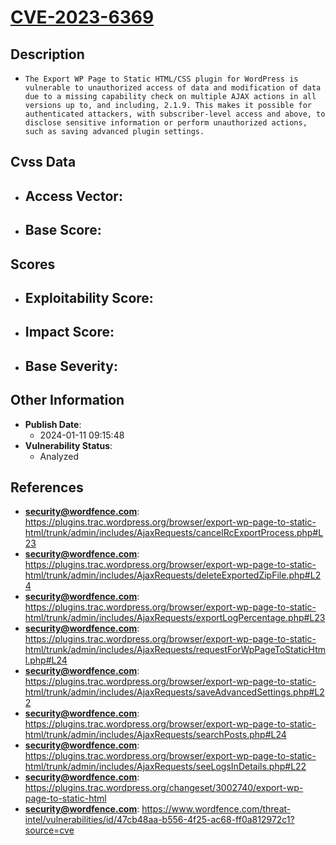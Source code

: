 
# [CVE-2023-6369](https://cve.mitre.org/cgi-bin/cvename.cgi?name=CVE-2023-6369)

## Description

- `The Export WP Page to Static HTML/CSS plugin for WordPress is vulnerable to unauthorized access of data and modification of data due to a missing capability check on multiple AJAX actions in all versions up to, and including, 2.1.9. This makes it possible for authenticated attackers, with subscriber-level access and above, to disclose sensitive information or perform unauthorized actions, such as saving advanced plugin settings.`

## Cvss Data

- **Access Vector**:
  - 
- **Base Score**:
  - 

## Scores

- **Exploitability Score**:
  - 
- **Impact Score**:
  - 
- **Base Severity**:
  - 

## Other Information

- **Publish Date**:
  - 2024-01-11 09:15:48
- **Vulnerability Status**:
  - Analyzed

## References

- **security@wordfence.com**: https://plugins.trac.wordpress.org/browser/export-wp-page-to-static-html/trunk/admin/includes/AjaxRequests/cancelRcExportProcess.php#L23
- **security@wordfence.com**: https://plugins.trac.wordpress.org/browser/export-wp-page-to-static-html/trunk/admin/includes/AjaxRequests/deleteExportedZipFile.php#L24
- **security@wordfence.com**: https://plugins.trac.wordpress.org/browser/export-wp-page-to-static-html/trunk/admin/includes/AjaxRequests/exportLogPercentage.php#L23
- **security@wordfence.com**: https://plugins.trac.wordpress.org/browser/export-wp-page-to-static-html/trunk/admin/includes/AjaxRequests/requestForWpPageToStaticHtml.php#L24
- **security@wordfence.com**: https://plugins.trac.wordpress.org/browser/export-wp-page-to-static-html/trunk/admin/includes/AjaxRequests/saveAdvancedSettings.php#L22
- **security@wordfence.com**: https://plugins.trac.wordpress.org/browser/export-wp-page-to-static-html/trunk/admin/includes/AjaxRequests/searchPosts.php#L24
- **security@wordfence.com**: https://plugins.trac.wordpress.org/browser/export-wp-page-to-static-html/trunk/admin/includes/AjaxRequests/seeLogsInDetails.php#L22
- **security@wordfence.com**: https://plugins.trac.wordpress.org/changeset/3002740/export-wp-page-to-static-html
- **security@wordfence.com**: https://www.wordfence.com/threat-intel/vulnerabilities/id/47cb48aa-b556-4f25-ac68-ff0a812972c1?source=cve
